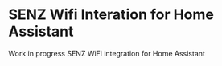 # SENZ Wifi Interation for Home Assistant
Work in progress
SENZ WiFi integration for Home Assistant
